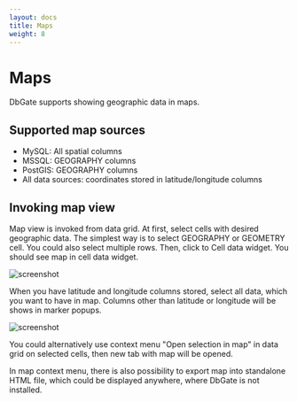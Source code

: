 ```yaml
---
layout: docs
title: Maps
weight: 8
---
```


# Maps
DbGate supports showing geographic data in maps. 

## Supported map sources
- MySQL: All spatial columns
- MSSQL: GEOGRAPHY columns
- PostGIS: GEOGRAPHY columns
- All data sources: coordinates stored in latitude/longitude columns

## Invoking map view
Map view is invoked from data grid. At first, select cells with desired geographic data. The simplest way is to select GEOGRAPHY or GEOMETRY cell. You could also select multiple rows. Then, click to Cell data widget. You should see map in cell data widget.

![screenshot](/docs/map1.png)

When you have latitude and longitude columns stored, select all data, which you want to have in map. Columns other than latitude or longitude will be shows in marker popups.

![screenshot](/docs/map2.png)

You could alternatively use context menu "Open selection in map" in data grid on selected cells, then new tab with map will be opened.

In map context menu, there is also possibility to export map into standalone HTML file, which could be displayed anywhere, where DbGate is not installed.